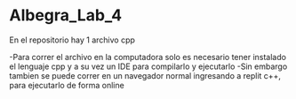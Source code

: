 # Albegra_Lab_4

En el repositorio hay 1 archivo cpp

-Para correr el archivo en la computadora solo es necesario tener instalado el lenguaje cpp y a su vez un IDE para compilarlo y ejecutarlo -Sin embargo tambien se puede correr en un navegador normal ingresando a replit c++, para ejecutarlo de forma online
